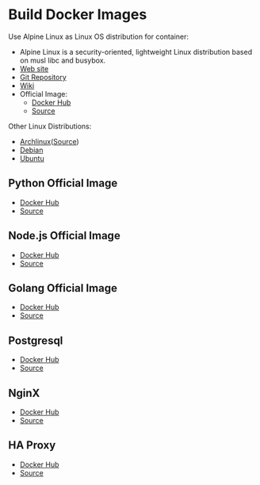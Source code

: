 # Build Docker Images

Use Alpine Linux as Linux OS distribution for container:

* Alpine Linux is a security-oriented, lightweight Linux distribution based on musl libc and busybox.
* [Web site](https://www.alpinelinux.org/)
* [Git Repository](https://gitlab.alpinelinux.org/alpine)
* [Wiki](https://wiki.alpinelinux.org/wiki/Main_Page)
* Official Image:
    * [Docker Hub](https://hub.docker.com/_/alpine)
    * [Source](https://github.com/alpinelinux/docker-alpine)

Other Linux Distributions:

* [Archlinux](https://hub.docker.com/_/archlinux)([Source](https://gitlab.archlinux.org/archlinux/archlinux-docker))
* [Debian](https://hub.docker.com/_/debian)
* [Ubuntu](https://hub.docker.com/_/ubuntu)

## Python Official Image

* [Docker Hub](https://hub.docker.com/_/python)
* [Source](https://github.com/docker-library/python)

## Node.js Official Image

* [Docker Hub](https://hub.docker.com/_/node)
* [Source](https://github.com/nodejs/docker-node)

## Golang Official Image

* [Docker Hub](https://hub.docker.com/_/golang)
* [Source](https://github.com/docker-library/golang)

## Postgresql

* [Docker Hub](https://hub.docker.com/_/postgres)
* [Source](https://github.com/docker-library/postgres)

## NginX

* [Docker Hub](https://hub.docker.com/_/nginx)
* [Source](https://github.com/nginxinc/docker-nginx)

## HA Proxy

* [Docker Hub](https://hub.docker.com/_/haproxy)
* [Source](https://github.com/docker-library/haproxy)

